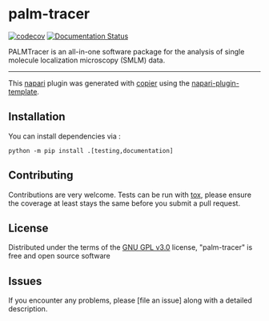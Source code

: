 # palm-tracer

[![codecov](https://codecov.io/gh/tmonseigne/palm-tracer/graph/badge.svg?token=5oDCSBI5sO)](https://codecov.io/gh/tmonseigne/palm-tracer)
[![Documentation Status](https://img.shields.io/badge/Documentation-Online-brightgreen)](https://tmonseigne.github.io/palm-tracer/)

<!-- Badges allowed on public repository
![GitHub License](https://img.shields.io/github/license/tmonseigne/palm-tracer)
[![GitHub Actions Workflow Status](https://img.shields.io/github/actions/workflow/status/tmonseigne/palm-tracer/test_and_deploy.yml)](https://github.com/tmonseigne/palm-tracer/actions)
![GitHub top language](https://img.shields.io/github/languages/top/tmonseigne/Sample-Maker)
-->

<!-- PyPi and napari Badges
[![License GNU GPL v3.0](https://img.shields.io/pypi/l/palm-tracer.svg?color=green)](https://github.com/tmonseigne/palm-tracer/raw/main/LICENSE)
[![PyPI](https://img.shields.io/pypi/v/palm-tracer.svg?color=green)](https://pypi.org/project/palm-tracer)
[![Python Version](https://img.shields.io/pypi/pyversions/palm-tracer.svg?color=green)](https://python.org)
[![napari hub](https://img.shields.io/endpoint?url=https://api.napari-hub.org/shields/palm-tracer)](https://napari-hub.org/plugins/palm-tracer)
-->

PALMTracer is an all-in-one software package for the analysis of single molecule localization microscopy (SMLM) data.

----------------------------------

This [napari] plugin was generated with [copier] using the [napari-plugin-template].

<!--
Don't miss the full getting started guide to set up your new package:
https://github.com/napari/napari-plugin-template#getting-started

and review the napari docs for plugin developers:
https://napari.org/stable/plugins/index.html
-->

## Installation

You can install dependencies via :

    python -m pip install .[testing,documentation]

<!--
You can install `palm-tracer` via [pip]:

    pip install palm-tracer
-->

## Contributing

Contributions are very welcome. Tests can be run with [tox], please ensure the coverage at least stays the same before you submit a pull request.

## License

Distributed under the terms of the [GNU GPL v3.0] license,
"palm-tracer" is free and open source software

## Issues

If you encounter any problems, please [file an issue] along with a detailed description.

[napari]: https://github.com/napari/napari

[copier]: https://copier.readthedocs.io/en/stable/

[GNU GPL v3.0]: http://www.gnu.org/licenses/gpl-3.0.txt

[napari-plugin-template]: https://github.com/napari/napari-plugin-template

[tox]: https://tox.readthedocs.io/en/latest/

[pip]: https://pypi.org/project/pip/
